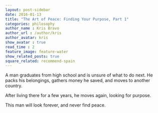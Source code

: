 ```yaml
---
layout: post-sidebar
date: 2016-01-13
title: "The Art of Peace: Finding Your Purpose, Part 1"
categories: philosophy
author_name : Kris Bravo
author_url : /author/kris
author_avatar: kris
show_avatar : true
read_time : 2
feature_image: feature-water
show_related_posts: true
square_related: recommend-spain
---
```


A man graduates from high school and is unsure of what to do next. He packs his belongings, gathers money he saved, and moves to another country.

After living there for a few years, he moves again, looking for purpose.

This man will look forever, and never find peace.
